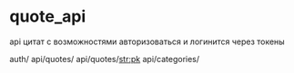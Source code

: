 # quote_api
api цитат с возможностями авторизоваться и логинится через токены

auth/
api/quotes/
api/quotes/<str:pk>
api/categories/
